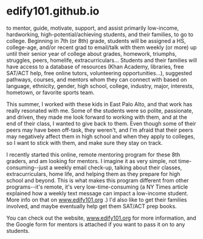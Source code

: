 # edify101.github.io
to mentor, guide, motivate, support, and assist primarily low-income, hardworking, high-potential/achieving students, and their families, to go to college. Beginning in 7th (or 8th) grade, students will be assigned a HS, college-age, and/or recent grad to email/talk with them weekly (or more) up until their senior year of college about grades, homework, triumphs, struggles, peers, homelife, extracurriculars...  Students and their families will have access to a database of resources (Khan Academy, libraries, free SAT/ACT help, free online tutors, volunteering opportunities...), suggested pathways, courses, and mentors whom they can connect with based on language, ethnicity, gender, high school, college, industry, major, interests, hometown, or favorite sports team.

This summer, I worked with these kids in East Palo Alto, and that work has really resonated with me. Some of the students were so polite, passionate, and driven, they made me look forward to working with them, and at the end of their class, I wanted to give back to them. Even though some of their peers may have been off-task, they weren't, and I'm afraid that their peers may negatively affect them in high school and when they apply to colleges, so I want to stick with them, and make sure they stay on track. 

 I recently started this online, remote mentoring program for these 8th graders, and am looking for mentors. I imagine it as very simple, not time-consuming--just a weekly email check-up, talking about their classes, extracurriculars, home life, and helping them as they prepare for high school and beyond. This is what makes this program different from other programs--it's remote, it's very low-time-consuming (a NY Times article explained how a weekly text message can impact a low-income student. More info on that on www.edify101.org .) I'd also like to get their families involved, and maybe eventually help get them SAT/ACT prep books. 


You can check out the website, www.edify101.org for more information, and the  Google form for mentors is attached if you want to pass it on to any students.
